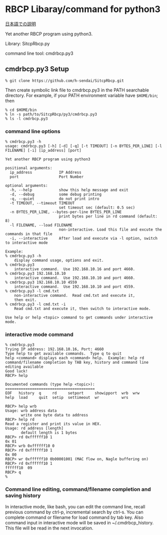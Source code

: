 # RBCP Libaray/command for python3

[日本語での説明](README.ja.md)

Yet another RBCP program using python3.

Library: SitcpRbcp.py

command line tool: cmdrbcp.py3

## cmdrbcp.py3 Setup

```
% git clone https://github.com/h-sendai/SitcpRbcp.git
```

Then create symbolic link file to cmdrbcp.py3
in the PATH searchable directory.
For example, if your PATH environment variable have
``$HOME/bin``; then

```
% cd $HOME/bin
% ln -s path/to/SitcpRbcp/py3/cmdrbcp.py3
% ls -l cmdrbcp.py3
```

### command line options

```
% cmdrbcp.py3 -h
usage: cmdrbcp.py3 [-h] [-d] [-q] [-t TIMEOUT] [-n BYTES_PER_LINE] [-l FILENAME] [-i] [ip_address] [port]

Yet another RBCP program using python3

positional arguments:
  ip_address            IP Address
  port                  Port Number

optional arguments:
  -h, --help            show this help message and exit
  -d, --debug           some debug printing
  -q, --quiet           do not print intro
  -t TIMEOUT, --timeout TIMEOUT
                        set timeout sec (default: 0.5 sec)
  -n BYTES_PER_LINE, --bytes-per-line BYTES_PER_LINE
                        print bytes per line in rd command (default: 8)
  -l FILENAME, --load FILENAME
                        non-interactive. Load this file and excute the commands in that file
  -i, --interactive     After load and execute via -l option, switch to interactive mode

Example:
% cmdrbcp.py3 -h
    display command usage, options and exit.
% cmdrbcp.py3
    interactive command.  Use 192.168.10.16 and port 4660.
% cmdrbcp.py3 192.168.10.10
    interactive command.  Use 192.168.10.10 and port 4660.
% cmdrbcp.py3 192.168.10.10 4559
    interactive command.  Use 192.168.10.10 and port 4559.
% cmdrbcp.py3 -l cmd.txt
    non-interactive command.  Read cmd.txt and execute it,
    then exit.
% cmdrbcp.py3 -l cmd.txt -i
    Read cmd.txt and execute it, then switch to interactive mode.

Use help or help <topic> command to get commands under interactive mode.
```

### interactive mode command

```
% cmdrbcp.py3
Trying IP address: 192.168.10.16, Port: 4660
Type help to get available commands.  Type q to quit
help <command> displays each <command> help.  Example: help rd
command/filename completion by TAB key, history and command line editing available
Good luck!
RBCP> help

Documented commands (type help <topic>):
========================================
EOF   history  q     rd     setport     showipport  wrb  wrw
help  load     quit  setip  settimeout  wr          wrs

RBCP> help wrb
Usage: wrb address data
       write one byte data to address
RBCP> help rd
Read a register and print its value in HEX.
Usage: rd address [length]
       default length is 1 bytes
RBCP> rd 0xffffff10 1
0x 01
RBCP> wrb 0xffffff10 0
RBCP> rd 0xffffff10 1
0x 00
RBCP> wr 0xffffff10 0b00001001 (MAC flow on, Nagle buffering on)
RBCP> rd 0xffffff10 1
ffffff10  09
RBCP> q
%
```

### Command line editing, command/filename completion and saving history

In interactive mode, like bash, you can edit the command line,
recall previous command by ctrl-p, incremental search by ctrl-s.
You can complete command or filename for load command by tab key.
Also command input in interactive mode will be saved in
~/.cmdrbcp_history.  This file will be read in the next invocation.
